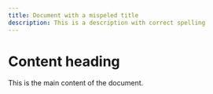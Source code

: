 ```yaml
---
title: Document with a mispeled title
description: This is a description with correct spelling
---
```


# Content heading

This is the main content of the document.
